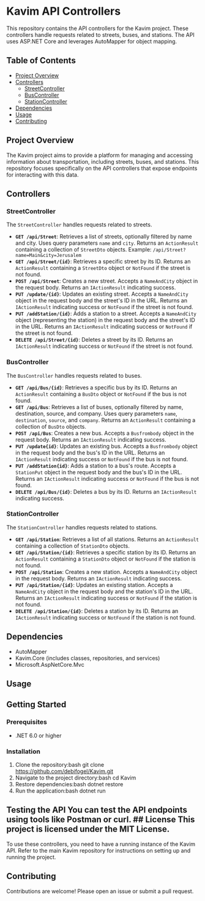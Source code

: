   # Kavim API Controllers

This repository contains the API controllers for the Kavim project. These controllers handle requests related to streets, buses, and stations.  The API uses ASP.NET Core and leverages AutoMapper for object mapping.

## Table of Contents

- [Project Overview](#project-overview)
- [Controllers](#controllers)
  - [StreetController](#streetcontroller)
  - [BusController](#buscontroller)
  - [StationController](#stationcontroller)
- [Dependencies](#dependencies)
- [Usage](#usage)
- [Contributing](#contributing)

## Project Overview

The Kavim project aims to provide a platform for managing and accessing information about transportation, including streets, buses, and stations.  This repository focuses specifically on the API controllers that expose endpoints for interacting with this data.

## Controllers

### StreetController

The `StreetController` handles requests related to streets.

- **`GET /api/Street`**: Retrieves a list of streets, optionally filtered by name and city.  Uses query parameters `name` and `city`. Returns an `ActionResult` containing a collection of `StreetDto` objects. Example: `/api/Street?name=Main&city=Jerusalem`
- **`GET /api/Street/{id}`**: Retrieves a specific street by its ID. Returns an `ActionResult` containing a `StreetDto` object or `NotFound` if the street is not found.
- **`POST /api/Street`**: Creates a new street. Accepts a `NameAndCity` object in the request body. Returns an `IActionResult` indicating success.
- **`PUT /update/{id}`**: Updates an existing street. Accepts a `NameAndCity` object in the request body and the street's ID in the URL. Returns an `IActionResult` indicating success or `NotFound` if the street is not found.
- **`PUT /addStation/{id}`**: Adds a station to a street. Accepts a `NameAndCity` object (representing the station) in the request body and the street's ID in the URL. Returns an `IActionResult` indicating success or `NotFound` if the street is not found.
- **`DELETE /api/Street/{id}`**: Deletes a street by its ID. Returns an `IActionResult` indicating success or `NotFound` if the street is not found.

### BusController

The `BusController` handles requests related to buses.

- **`GET /api/Bus/{id}`**: Retrieves a specific bus by its ID. Returns an `ActionResult` containing a `BusDto` object or `NotFound` if the bus is not found.
- **`GET /api/Bus`**: Retrieves a list of buses, optionally filtered by name, destination, source, and company. Uses query parameters `name`, `destination`, `source`, and `company`. Returns an `ActionResult` containing a collection of `BusDto` objects.
- **`POST /api/Bus`**: Creates a new bus. Accepts a `Busfrombody` object in the request body. Returns an `IActionResult` indicating success.
- **`PUT /update{id}`**: Updates an existing bus. Accepts a `Busfrombody` object in the request body and the bus's ID in the URL. Returns an `IActionResult` indicating success or `NotFound` if the bus is not found.
- **`PUT /addStation{id}`**: Adds a station to a bus's route. Accepts a `StationPut` object in the request body and the bus's ID in the URL. Returns an `IActionResult` indicating success or `NotFound` if the bus is not found.
- **`DELETE /api/Bus/{id}`**: Deletes a bus by its ID. Returns an `IActionResult` indicating success.

### StationController

The `StationController` handles requests related to stations.

- **`GET /api/Station`**: Retrieves a list of all stations. Returns an `ActionResult` containing a collection of `StationDto` objects.
- **`GET /api/Station/{id}`**: Retrieves a specific station by its ID. Returns an `ActionResult` containing a `StationDto` object or `NotFound` if the station is not found.
- **`POST /api/Station`**: Creates a new station. Accepts a `NameAndCity` object in the request body. Returns an `IActionResult` indicating success.
- **`PUT /api/Station/{id}`**: Updates an existing station. Accepts a `NameAndCity` object in the request body and the station's ID in the URL. Returns an `IActionResult` indicating success or `NotFound` if the station is not found.
- **`DELETE /api/Station/{id}`**: Deletes a station by its ID. Returns an `IActionResult` indicating success or `NotFound` if the station is not found.

## Dependencies

- AutoMapper
- Kavim.Core (includes classes, repositories, and services)
- Microsoft.AspNetCore.Mvc

## Usage
## Getting Started 
### Prerequisites 
- .NET 6.0 or higher 
 ### Installation 
 1. Clone the repository:bash git clone https://github.com/debifogel/Kavim.git 
 2. Navigate to the project directory:bash cd Kavim 
 3. Restore dependencies:bash dotnet restore 
 4. Run the application:bash dotnet run 
 ## Testing the API You can test the API endpoints using tools like Postman or curl. ## License This project is licensed under the MIT License.
To use these controllers, you need to have a running instance of the Kavim API.  Refer to the main Kavim repository for instructions on setting up and running the project.

## Contributing

Contributions are welcome! Please open an issue or submit a pull request.

